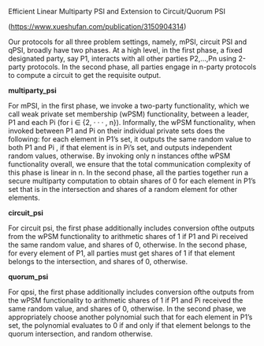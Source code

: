 Efficient Linear Multiparty PSI and Extension to Circuit/Quorum PSI

(https://www.xueshufan.com/publication/3150904314)

Our protocols for all three problem settings, namely, mPSI, circuit PSI and qPSI, broadly have two phases. At a high level, in the first phase, a fixed designated party, say P1, interacts with all other parties P2,...,Pn using 2-party protocols. In the second phase, all parties engage in n-party protocols to compute a circuit to get the requisite output.

**multiparty_psi**

For mPSI, in the first phase, we invoke a two-party functionality, which we call weak private set membership (wPSM) functionality,
between a leader, P1 and each Pi (for i ∈ {2, · · · , n}). Informally, the wPSM functionality, when invoked between P1 and Pi on their individual private sets does the following: for each element in P1’s set, it outputs the same random value to both P1 and Pi , if that element is in Pi’s set, and outputs independent random values, otherwise. By invoking only n instances ofthe wPSM functionality overall, we ensure that the total communication complexity of this phase is linear in n. In the second phase, all the parties together run a secure multiparty computation to obtain shares of 0 for each element in P1’s set that is in the intersection and shares of a random element for other elements.

**circuit_psi**

For circuit psi, the first phase additionally includes conversion ofthe outputs from the wPSM functionality to arithmetic shares of 1 if P1 and Pi received the same random value, and shares of 0, otherwise. In the second phase, for every element of P1, all parties must get shares of 1 if that element belongs to the intersection, and shares of 0, otherwise.

**quorum_psi**

For qpsi, the first phase additionally includes conversion ofthe outputs from the wPSM functionality to arithmetic shares of 1 if P1 and Pi received the same random value, and shares of 0, otherwise. In the second phase, we appropriately choose another polynomial such that for each element in P1’s set, the polynomial evaluates to 0 if and only if that element belongs to the quorum intersection, and random otherwise.